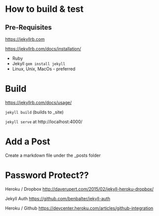 # How to build & test

## Pre-Requisites

https://jekyllrb.com

https://jekyllrb.com/docs/installation/

* Ruby
* Jekyll  `gem install jekyll`
* Linux, Unix, MacOs - preferred

# Build

https://jekyllrb.com/docs/usage/

`jekyll build` (builds to _site)

`jekyll serve` at http://localhost:4000/

# Add a Post

Create a markdown file under the _posts folder

# Password Protect??

Heroku / Dropbox
http://daverupert.com/2015/02/jekyll-heroku-dropbox/

Jekyll Auth
https://github.com/benbalter/jekyll-auth

Heroku / Github
https://devcenter.heroku.com/articles/github-integration


